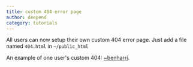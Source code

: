 ```yaml
---
title: custom 404 error page
author: deepend
category: tutorials
---
```


All users can now setup their own custom 404 error page.  Just add a file named `404.html` in `~/public_html`

An example of one user's custom 404: [~benharri](http://tilde.club/~benharri/not_here).


